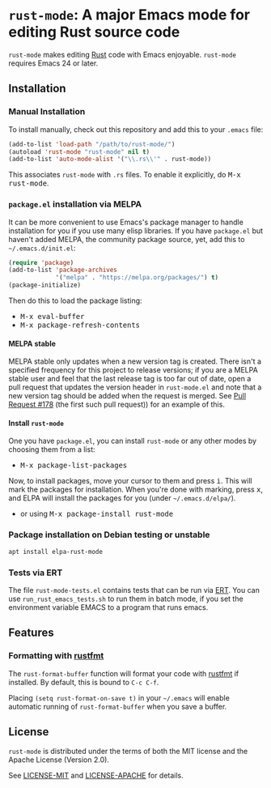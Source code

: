 `rust-mode`: A major Emacs mode for editing Rust source code
============================================================

`rust-mode` makes editing [Rust](http://rust-lang.org) code with Emacs
enjoyable.  `rust-mode` requires Emacs 24 or later.

## Installation

### Manual Installation

To install manually, check out this repository and add this to your
`.emacs` file:

```lisp
(add-to-list 'load-path "/path/to/rust-mode/")
(autoload 'rust-mode "rust-mode" nil t)
(add-to-list 'auto-mode-alist '("\\.rs\\'" . rust-mode))
```

This associates `rust-mode` with `.rs` files. To enable it explicitly, do
<kbd>M-x rust-mode</kbd>.

### `package.el` installation via MELPA

It can be more convenient to use Emacs's package manager to handle
installation for you if you use many elisp libraries. If you have
`package.el` but haven't added MELPA, the community
package source, yet, add this to `~/.emacs.d/init.el`:

```lisp
(require 'package)
(add-to-list 'package-archives
             '("melpa" . "https://melpa.org/packages/") t)
(package-initialize)
```

Then do this to load the package listing:

* <kbd>M-x eval-buffer</kbd>
* <kbd>M-x package-refresh-contents</kbd>

#### MELPA stable

MELPA stable only updates when a new version tag is created.  There isn't a
specified frequency for this project to release versions; if you are a MELPA
stable user and feel that the last release tag is too far out of date, open a
pull request that updates the version header in `rust-mode.el` and note that a
new version tag should be added when the request is merged.
See [Pull Request #178](https://github.com/rust-lang/rust-mode/pull/178) (the
first such pull request)) for an example of this.

#### Install `rust-mode`

One you have `package.el`, you can install `rust-mode` or any other
modes by choosing them from a list:

* <kbd>M-x package-list-packages</kbd>

Now, to install packages, move your cursor to them and press
<kbd>i</kbd>. This will mark the packages for installation. When
you're done with marking, press <kbd>x</kbd>, and ELPA will install
the packages for you (under `~/.emacs.d/elpa/`).

* or using <kbd>M-x package-install rust-mode</kbd>

### Package installation on Debian testing or unstable

```bash
apt install elpa-rust-mode
```

### Tests via ERT

The file `rust-mode-tests.el` contains tests that can be run via
[ERT](http://www.gnu.org/software/emacs/manual/html_node/ert/index.html).
You can use `run_rust_emacs_tests.sh` to run them in batch mode, if
you set the environment variable EMACS to a program that runs emacs.

## Features

### Formatting with [rustfmt][rfmt]

The `rust-format-buffer` function will format your code with
[rustfmt][rfmt] if installed. By default, this is bound to `C-c C-f`.

Placing `(setq rust-format-on-save t)` in your `~/.emacs` will enable automatic
running of `rust-format-buffer` when you save a buffer.

[rfmt]: https://crates.io/crates/rustfmt/

## License

`rust-mode` is distributed under the terms of both the MIT license and the
Apache License (Version 2.0).

See [LICENSE-MIT](LICENSE-MIT) and [LICENSE-APACHE](LICENSE-APACHE) for details.
